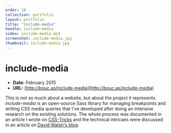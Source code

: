 ```yaml
---
order: 10
collection: portfolio
layout: portfolio
title: "include-media"
handle: include-media
video: include-media.mp4
screenshot: include-media.jpg
thumbnail: include-media.jpg
---
```

# include-media

- **Date:** February 2015
- **URL:** [http://bouc.as/include-media](http://bouc.as/include-media)

This is not so much about a website, but about the project it represents. *include-media* is an open-source Sass library for managing breakpoints and writing CSS media queries that I've developed after doing an intensive research on the existing solutions. The whole process was documented in an article I wrote on [CSS-Tricks](https://css-tricks.com/approaches-media-queries-sass/) and the technical intricaes were discussed in an article on [David Walsh's blog](http://davidwalsh.name/sass-media-query).
